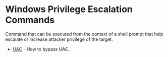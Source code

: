 # Windows Privilege Escalation Commands

Command that can be executed from the context of a shell prompt that help escalate or increase attacker privilege of the target.

  * [UAC](uac.md) - How to bypass UAC.